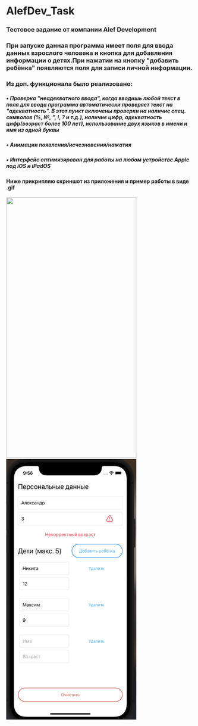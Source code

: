 # AlefDev_Task
### Тестовое задание от компании Alef Development

### При запуске данная программа имеет поля для ввода данных взрослого человека и кнопка для добавления информации о детях.При нажатии на кнопку "добавить ребёнка" появляются поля для записи личной информации. 
### Из доп. функционала было реализовано: 
##### • Проверка "неадекватного ввода", когда вводишь любой текст в поля для ввода программа автоматически проверяет текст на "адекватность". В этот пункт включены проверки на наличие спец. символов (%, №, ", !, ? и т.д.), наличие цифр, адекватность цифр(возраст более 100 лет), использование двух языков в имени и имя из одной буквы 
##### • Анимации появления/исчезновения/нажатия
##### • Интерфейс оптимизирован для работы на любом устройстве Apple под iOS и iPadOS

#### Ниже прикрипляю скриншот из приложения и пример работы в виде .gif

<img src="https://user-images.githubusercontent.com/75742016/144492487-b3874bef-5caa-41a8-86bb-f7350cf3254e.gif" width="350" height="700"> <img src="https://github.com/MatveyGarbuzov/AlefDev_Task/blob/main/example.png" width="350" height="700" />
